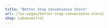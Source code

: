 ```yaml
---
title: "Better Stop Convenience Store"
url: /las-vegas/better-stop-convenience-store/
shop: Lebensmittel
---
```

